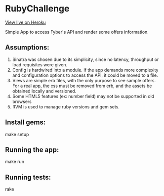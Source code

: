 # RubyChallenge

[View live on Heroku](https://ruby-challenge.herokuapp.com/)

Simple App to access Fyber's API and render some offers information.

## Assumptions:

1. Sinatra was chosen due to its simplicity, since no latency, throughput or load requisites were given.
2. Config is hardwired into a module. If the app demands more complexity and configuration options to access the API, it could be moved to a file.
3. Views are simple erb files, with the only purpose to see sample offers. For a real app, the css must be removed from erb, and the assets be obtained locally and versioned.
4. Some HTML5 features (ex: number field) may not be supported in old browsers
5. RVM is used to manage ruby versions and gem sets.

## Install  gems:

make setup

## Running the app:

make run

## Running tests:

rake







